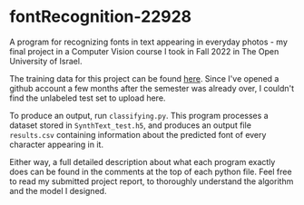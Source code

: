 # fontRecognition-22928
A program for recognizing fonts in text appearing in everyday photos - my final project in a Computer Vision course I took in Fall 2022 in The Open University of Israel.

The training data for this project can be found [here](https://drive.google.com/drive/folders/1jzHYpTwywUYA53nMGHVROSuVO14hEueq?usp=sharing). Since I've opened a github account a few months after the semester was already over, I couldn't find the unlabeled test set to upload here.

To produce an output, run `classifying.py`. This program processes a dataset stored in `SynthText_test.h5`, and produces an output file `results.csv` containing information about the predicted font of every character appearing in it.

Either way, a full detailed description about what each program exactly does can be found in the comments at the top of each python file. Feel free to read my submitted project report, to thoroughly understand the algorithm and the model I designed.
